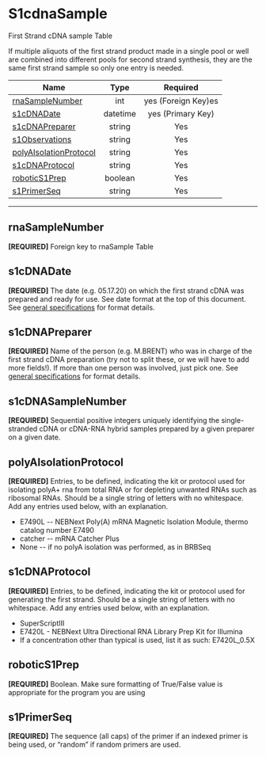 # S1cdnaSample

First Strand cDNA sample Table  

If multiple aliquots of the first strand product made in a single pool or well are combined into different pools for second strand synthesis, they are the same first strand sample so only one entry is needed.  


Name                                                | Type       | Required  
----------------------------------------------------|:----------:|:-----------:
[rnaSampleNumber](#rnaSampleNumber)                 | int        | yes (Foreign Key)es
[s1cDNADate](#s1cDNADate)                           | datetime   | yes (Primary Key)
[s1cDNAPreparer](#s1cDNAPreparer)                   | string     | Yes
[s1Observations](#s1Observations)                   | string     | Yes
[polyAIsolationProtocol](#polyAIsolationProtocol)   | string     | Yes
[s1cDNAProtocol](#s1cDNAProtocol)                   | string     | Yes
[roboticS1Prep](#roboticS1Prep)                     | boolean    | Yes
[s1PrimerSeq](#s1PrimerSeq)                         | string     | Yes

* * *

## rnaSampleNumber

**[REQUIRED]** Foreign key to rnaSample Table

## s1cDNADate

**[REQUIRED]** The date (e.g. 05.17.20) on which the first strand cDNA was prepared and ready for use. See date format at the top of this document. See [general specifications](../GeneralSpecs.md) for format details.

## s1cDNAPreparer

**[REQUIRED]** Name of the person (e.g. M.BRENT) who was in charge of the first strand cDNA preparation (try not to split these, or we will have to add more fields!). If more than one person was involved, just pick one. See [general specifications](../GeneralSpecs.md) for format details.

## s1cDNASampleNumber

**[REQUIRED]** Sequential positive integers uniquely identifying the single-stranded cDNA or cDNA-RNA hybrid samples prepared by a given preparer on a given date.

## polyAIsolationProtocol

**[REQUIRED]** Entries, to be defined, indicating the kit or protocol used for isolating polyA+ rna from total RNA or for depleting unwanted RNAs such as ribosomal RNAs. Should be a single string of letters with no whitespace. Add any entries used below, with an explanation.

- E7490L -- NEBNext Poly(A) mRNA Magnetic Isolation Module, thermo catalog number E7490
- catcher -- mRNA Catcher Plus
- None -- if no polyA isolation was performed, as in BRBSeq

## s1cDNAProtocol

**[REQUIRED]** Entries, to be defined, indicating the kit or protocol used for generating the first strand. Should be a single string of letters with no whitespace. Add any entries used below, with an explanation.

- SuperScriptIII
- E7420L -  NEBNext Ultra Directional RNA Library Prep Kit for Illumina
- If a concentration other than typical is used, list it as such: E7420L_0.5X

## roboticS1Prep

**[REQUIRED]** Boolean. Make sure formatting of True/False value is appropriate for the program you are using

## s1PrimerSeq

**[REQUIRED]** The sequence (all caps) of the primer if an indexed primer is being used, or “random” if random primers are used.
